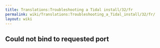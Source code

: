 ```yaml
---
title: Translations:Troubleshooting a Tidal install/32/fr
permalink: wiki/Translations:Troubleshooting_a_Tidal_install/32/fr/
layout: wiki
---
```


## Could not bind to requested port
